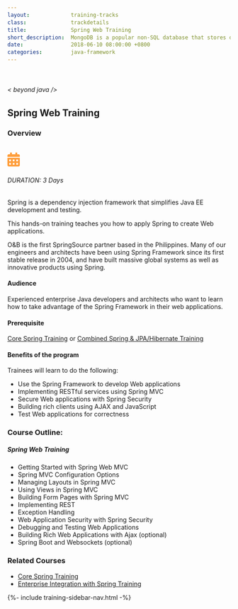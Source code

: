 ```yaml
---
layout:             training-tracks
class:              trackdetails
title:              Spring Web Training
short_description:  MongoDB is a popular non-SQL database that stores data as JSON-like documents.
date:               2018-06-10 08:00:00 +0800
categories:         java-framework
---
```

<div class="section-content">
    <div class="container-fluid auto-1110">
        <div class="row">
            <div class="col">
                <div class="panel-content">
                    <div class="title-section">
                        <img src="{{ "assets/img/title-software.png" | relative_url }}" alt="">
                        <div class="title">
                            <h6>
                                < beyond java />
                            </h6>
                            <h2>Spring Web Training</h2>
                        </div>
                    </div>
                    <div class="row" data-sticky-container>
                        <div class="track-panel">
                            <div class="track-content">
                                <section id="overview">
                                    <h3>Overview</h3>
                                    <img class="mb30 img-fluid" src="{{ "assets/img/java-course-cover.jpg" | relative_url }}" alt="">
                                    <div class="track-details">
                                        <div class="details mr40">
                                            <img src="/assets/img/ico-calendar.svg" alt="">
                                            <h6>DURATION: 3 Days</h6>
                                        </div>
                                    </div>
                                    <p>Spring is a dependency injection framework that simplifies Java EE development and testing.</p>
                                    <p>This hands-on training teaches you how to apply Spring to create Web applications.</p>
                                    <p>O&B is the first SpringSource partner based in the Philippines. Many of our engineers and architects have been using Spring Framework since its first stable release in 2004, and have built massive global systems as well as innovative products using Spring.</p>
                                    <h4>Audience</h4>
                                    <p>Experienced enterprise Java developers and architects who want to learn how to take advantage of the Spring Framework in their web applications.</p>
                                    <h4>Prerequisite</h4>
                                    <p><a href="/java-framework/core-spring/" target="_blank">Core Spring Training</a> or <a href="/java-framework/spring-jpa-hibernate/">Combined Spring & JPA/Hibernate Training</a></p>
                                    <h4>Benefits of the program</h4>
                                    <p>Trainees will learn to do the following:</p>
                                    <ul>
                                    <li>Use the Spring Framework to develop Web applications</li>
                                    <li>Implementing RESTful services using Spring MVC</li>
                                    <li>Secure Web applications with Spring Security</li>
                                    <li>Building rich clients using AJAX and JavaScript</li>
                                    <li>Test Web applications for correctness</li>
                                    </ul>
                                </section>
                                <section id="topic-outline">
                                    <h3>
                                        Course Outline:
                                    </h3>
                                    <h5 class="course-title">Spring Web Training</h5>
                                    <ul class="course-outline">
                                    <li>Getting Started with Spring Web MVC</li>
                                    <li>Spring MVC Configuration Options</li>
                                    <li>Managing Layouts in Spring MVC</li>
                                    <li>Using Views in Spring MVC</li>
                                    <li>Building Form Pages with Spring MVC</li>
                                    <li>Implementing REST</li>
                                    <li>Exception Handling</li>
                                    <li>Web Application Security with Spring Security</li>
                                    <li>Debugging and Testing Web Applications</li>
                                    <li>Building Rich Web Applications with Ajax (optional)</li>
                                    <li>Spring Boot and Websockets (optional)</li>
                                    </ul>
                                </section>
                                <section>
                                    <h3>Related Courses</h3>
                                    <ul class="course-outline">
                                        <li><a href="/java-framework/core-spring/" target="_blank">Core Spring Training</a></li>
                                        <li><a href="/java-framework/enterprise-spring/" target="_blank">Enterprise Integration with Spring Training</a></li>
                                    </ul>
                                </section>
                                <!-- <section id="faq">
                                    <h3>Frequently Asked Questions</h3>
                                    <div class="faq-list" id="accordion">
                                        <a class="faq-card">
                                            <div class="faq-header collapsed" id="heading-1" data-toggle="collapse" data-target="#collapse-1" aria-expanded="true" aria-controls="collapse-1">
                                                <h4 class="title">
                                                    What are the prerequisites needed before I take this training track?
                                                </h4>
                                                <img src="{{ "assets/img/ico-chevron-down.svg" | relative_url }}" alt="" class="ico">
                                            </div>
                                            <div id="collapse-1" class="collapse faq-body" aria-labelledby="heading-1" data-parent="#accordion">
                                                <div class="content">
                                                    <p>
                                                        None.
                                                    </p>
                                                </div>
                                            </div>
                                        </a>
                                        <a class="faq-card">
                                            <div class="faq-header collapsed" id="heading-2" data-toggle="collapse" aria-expanded="false" data-target="#collapse-2" aria-controls="collapse-2">
                                                <h4 class="title">
                                                    What skills should I expect to possess at the end of the course?
                                                </h4>
                                                <img src="{{ "assets/img/ico-chevron-down.svg" | relative_url }}" alt="" class="ico">
                                            </div>
                                            <div id="collapse-2" class="collapse faq-body" aria-labelledby="heading-2" data-parent="#accordion">
                                                <div class="content">
                                                    <p>
                                                       Learn basic installation and creating creating databases and collections.
                                                    </p>
                                                </div>
                                            </div>
                                        </a>
                                    </div>
                                </section> -->
                            </div>
                            {%- include training-sidebar-nav.html -%}
                        </div>
                    </div>
                </div>
            </div>
        </div>
    </div>
</div>